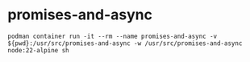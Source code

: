 # promises-and-async

```
podman container run -it --rm --name promises-and-async -v ${pwd}:/usr/src/promises-and-async -w /usr/src/promises-and-async node:22-alpine sh
```

